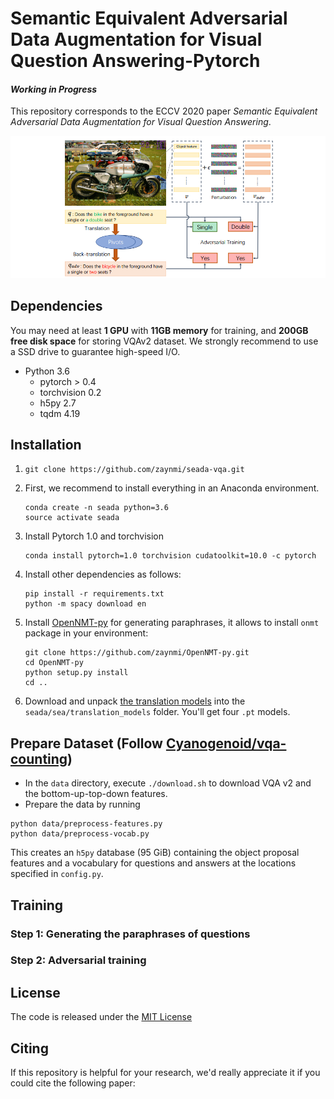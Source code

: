 # Semantic Equivalent Adversarial Data Augmentation for Visual Question Answering-Pytorch

#### *Working in Progress*

This repository corresponds to the ECCV 2020 paper *Semantic Equivalent Adversarial Data Augmentation for Visual Question Answering*.

![](fig/overview.png)

## Dependencies

You may need at least **1 GPU** with **11GB memory**  for training, and **200GB free disk space** for storing VQAv2 dataset. We strongly recommend to use a SSD drive to guarantee high-speed I/O.

- Python 3.6
  - pytorch > 0.4
  - torchvision 0.2
  - h5py 2.7
  - tqdm 4.19

## Installation

1. `git clone https://github.com/zaynmi/seada-vqa.git`

2. First, we recommend to install everything in an Anaconda environment.

   ```
   conda create -n seada python=3.6
   source activate seada
   ```

2. Install Pytorch 1.0 and torchvision 

   ```
   conda install pytorch=1.0 torchvision cudatoolkit=10.0 -c pytorch
   ```

3. Install other dependencies as follows:

   ```
   pip install -r requirements.txt
   python -m spacy download en
   ```

4. Install [OpenNMT-py](https://github.com/OpenNMT/OpenNMT-py) for generating paraphrases, it allows to install `onmt` package in your environment: 

   ```
   git clone https://github.com/zaynmi/OpenNMT-py.git
   cd OpenNMT-py
   python setup.py install
   cd ..
   ```

5. Download and unpack [the translation models](https://drive.google.com/open?id=1b2upZvq5kM0lN0T7YaAY30xRdbamuk9y) into the `seada/sea/translation_models` folder. You'll get four `.pt` models.

## Prepare Dataset (Follow [Cyanogenoid/vqa-counting](https://github.com/Cyanogenoid/vqa-counting))

- In the `data` directory, execute `./download.sh` to download VQA v2 and the bottom-up-top-down features.
- Prepare the data by running

```
python data/preprocess-features.py
python data/preprocess-vocab.py
```

This creates an `h5py` database (95 GiB) containing the object proposal features and a vocabulary for questions and answers at the locations specified in `config.py`.

## Training

### Step 1: Generating the paraphrases of questions



### Step 2: Adversarial training





## License

The code is released under the [MIT License](https://github.com/zaynmi/semantic-equivalent-da-for-vqa/blob/master/LICENSE)

## Citing

If this repository is helpful for your research, we'd really appreciate it if you could cite the following paper: